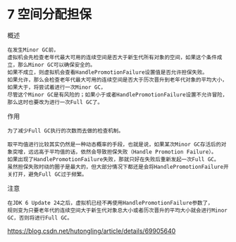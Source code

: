
# 7 空间分配担保

概述   
  
    在发生Minor GC前，
    虚拟机会先检查老年代最大可用的连续空间是否大于新生代所有对象的空间，如果这个条件成立，那么Minor GC可以确保安全的。
    如果不成立，则虚拟机会查看HandlePromotionFailure设置值是否允许担保失败。
    如果允许，那么会检查老年代最大可用的连续空间是否大于历次晋升到老年代对象的平均大小，如果大于，将尝试着进行一次Minor GC，
    尽管这个Minor GC是有风险的；如果小于或者HandlePromotionFailure设置不允许冒险，那么这时也要改为进行一次Full GC了。
    
作用

    为了减少Full GC执行的次数而去做的检查机制。
    
    取平均值进行比较其实仍然是一种动态概率的手段，也就是说，如果某次Minor GC存活后的对象突增，远远高于平均值的话，依然会导致担保失败（Handle Promotion Failure）。
    如果出现了HandlePromotionFailure失败，那就只好在失败后重新发起一次Full GC。
    虽然担保失败时绕的圈子是最大的，但大部分情况下都还是会将HandlePromotionFailure开关打开，避免Full GC过于频繁。
    
    
注意  
  
    在JDK 6 Update 24之后，虚拟机已经不再使用HandlePromotionFailure参数了，
    规则变为只要老年代的连续空间大于新生代对象总大小或者历次晋升的平均大小就会进行Minor GC，否则将进行Full GC。    
    


https://blog.csdn.net/hutongling/article/details/69905640

